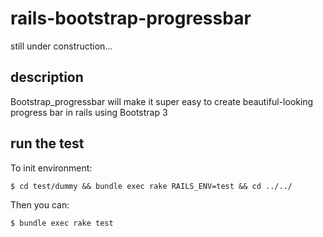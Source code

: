 rails-bootstrap-progressbar
===========================

still under construction...

## description

Bootstrap_progressbar will make it super easy to create beautiful-looking progress bar in rails using Bootstrap 3

## run the test

To init environment:

    $ cd test/dummy && bundle exec rake RAILS_ENV=test && cd ../../

Then you can:

    $ bundle exec rake test

